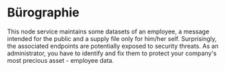 # Bürographie

This node service maintains some datasets of an employee, a message intended
for the public and a supply file only for him/her self.
Surprisingly, the associated endpoints are potentially exposed to security
threats.
As an administrator, you have to identify and fix them to protect your
company's most precious asset - employee data.
